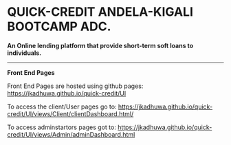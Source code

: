 # QUICK-CREDIT ANDELA-KIGALI BOOTCAMP ADC.

**An Online lending platform that provide short-term soft loans to individuals.**
*****************************************************************************************************************

**Front End Pages**

Front End Pages are hosted using github pages:  https://jkadhuwa.github.io/quick-credit/UI

To access the client/User pages go to: https://jkadhuwa.github.io/quick-credit/UI/views/Client/clientDashboard.html/

To access adminstartors pages got to: https://jkadhuwa.github.io/quick-credit/UI/views/Admin/adminDashboard.html


